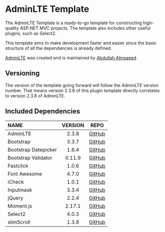 # AdminLTE Template

The AdminLTE Template is a ready-to-go template for constructing high-quality ASP.NET MVC projects. The template also includes other useful plugins, such as Select2.

This template aims to make development faster and easier since the basic structure of all the dependencies is already defined.

[AdminLTE](https://github.com/almasaeed2010/AdminLTE) was created and is maintained by [Abdullah Almsaeed](https://almsaeedstudio.com/).

## Versioning
The version of the template going forward will follow the AdminLTE version number. That means version 2.3.8 of this plugin template directly correlates to version 2.3.8 of AdminLTE.

## Included Dependencies
| NAME | VERSION | REPO |
| :--- | :---: | :---: |
| AdminLTE | 2.3.8 | [GitHub](https://github.com/almasaeed2010/AdminLTE/)
| Bootstrap | 3.3.7 | [GitHub](https://github.com/twbs/bootstrap)
| Bootstrap Datepicker | 1.6.4 | [GitHub](https://github.com/uxsolutions/bootstrap-datepicker/releases)
| Bootstrap Validator | 0.11.9 | [GitHub](https://github.com/1000hz/bootstrap-validator)
| Fastclick | 1.0.6 | [GitHub](https://github.com/ftlabs/fastclick)
| Font Awesome | 4.7.0 | [GitHub](https://github.com/FortAwesome/Font-Awesome)
| iCheck | 1.0.1 | [GitHub](https://github.com/fronteed/iCheck/)
| Inputmask | 3.3.4 | [GitHub](http://github.com/RobinHerbots/jquery.inputmask)
| jQuery | 2.2.4 | [GitHub](https://github.com/jquery/jquery)
| Moment.js | 2.17.1 | [GitHub](https://github.com/moment/moment/)
| Select2 | 4.0.3 | [GitHub](https://github.com/select2/select2)
| slimScroll | 1.3.8 | [GitHub](https://github.com/rochal/jQuery-slimScroll)